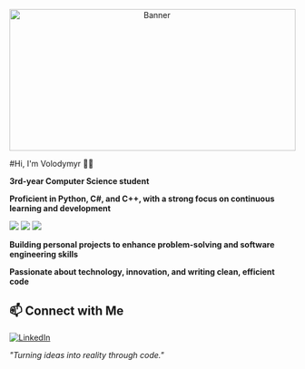 <p align="center">
  <img src="https://media3.giphy.com/media/v1.Y2lkPTc5MGI3NjExbmUyazUwenJjbmo4ZXdkbGx0Ync1dTI1eXJ0ZnZ2Y3YxZXR5MzduZyZlcD12MV9pbnRlcm5hbF9naWZfYnlfaWQmY3Q9Zw/RGyUJwAFjP38P3uEiV/giphy.gif" alt="Banner" width="100%" height="250"/>
</p>
#Hi, I'm Volodymyr 👨‍💻 

**3rd-year Computer Science student**  

**Proficient in Python, C#, and C++, with a strong focus on continuous learning and development**  
<p>
  <img src="https://img.shields.io/badge/-Python-05122A?style=flat&logo=python" />
  <img src="https://img.shields.io/badge/-C++-05122A?style=flat&logo=c%2B%2B&logoColor=blue" />
  <img src="https://img.shields.io/badge/-C%23-05122A?style=flat&logo=c-sharp&logoColor=239120" />
</p>

**Building personal projects to enhance problem-solving and software engineering skills**  

**Passionate about technology, innovation, and writing clean, efficient code**  


## 📫 Connect with Me  
[![LinkedIn](https://img.shields.io/badge/LinkedIn-0077B5?style=for-the-badge&logo=linkedin&logoColor=white)](https://www.linkedin.com/in/volodymyr-skobalo)

_"Turning ideas into reality through code."_  

